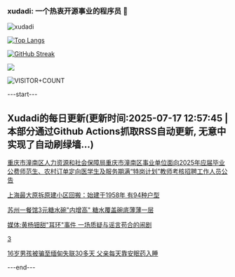 ### xudadi: 一个热衷开源事业的程序员 👋

![xudadi](https://github-readme-stats-git-masterorgs-github-readme-stats-team.vercel.app/api?username=xudadi)

[![Top Langs](https://github-readme-stats.vercel.app/api/top-langs/?username=xudadi)](https://github.com/anuraghazra/github-readme-stats)

[![GitHub Streak](https://streak-stats.demolab.com?user=xudadi&locale=zh_Hans)](https://git.io/streak-stats)

![](https://raw.githubusercontent.com/xudadi/xudadi/main/assets/github-contribution-grid-snake.svg)

![VISITOR+COUNT](https://komarev.com/ghpvc/?username=xudadi&label=VISITOR+COUNT)


---start---

## Xudadi的每日更新(更新时间:2025-07-17 12:57:45 | 本部分通过Github Actions抓取RSS自动更新, 无意中实现了自动刷绿墙...)

[重庆市潼南区人力资源和社会保障局重庆市潼南区事业单位面向2025年应届毕业公费师范生、农村订单定向医学生及服务期满“特岗计划”教师考核招聘工作人员公告](https://www.gongkaoleida.com/article/2514937)

[上海最大原拆原建小区回搬：始建于1958年 有94种户型](https://m.163.com/news/article/K4KO8JT90512B07B.html)

[苏州一餐馆3元糖水碗"内增高" 糖水覆盖碗底薄薄一层](https://m.163.com/news/article/K4KE288705345ARG.html)

[媒体:黄杨钿甜"耳环"事件 一场质疑与谣言苟合的闹剧](https://m.163.com/news/article/K4KLBOCL0534P59R.html)

[3](https://m.163.com/touch/news/sub/domestic)

[16岁男孩被骗至缅甸失联30多天 父亲每天靠安眠药入睡](https://m.163.com/news/article/K4KFUOOU051492LM.html)

---end---
